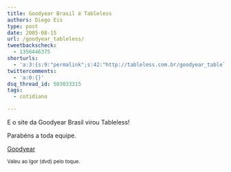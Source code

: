 ```yaml
---
title: Goodyear Brasil é Tableless
authors: Diego Eis
type: post
date: 2005-08-15
url: /goodyear_tableless/
tweetbackscheck:
  - 1356446375
shorturls:
  - 'a:3:{s:9:"permalink";s:42:"http://tableless.com.br/goodyear_tableless";s:7:"tinyurl";s:26:"http://tinyurl.com/448fkbf";s:4:"isgd";s:19:"http://is.gd/MQUZmG";}'
twittercomments:
  - 'a:0:{}'
dsq_thread_id: 503033315
tags:
  - cotidiano

---
```

E o site da Goodyear Brasil virou Tableless!
  
Parabéns a toda equipe.
  
[Goodyear][1] 

<small>Valeu ao Igor (dvd) pelo toque.</small>

 [1]: http://www.goodyear.com.br/
